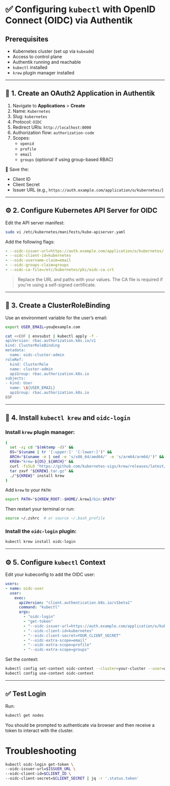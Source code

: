 # ✅ Configuring `kubectl` with OpenID Connect (OIDC) via Authentik

## Prerequisites

- Kubernetes cluster (set up via `kubeadm`)
- Access to control plane
- Authentik running and reachable
- `kubectl` installed
- `krew` plugin manager installed

---

## 🔐 1. Create an OAuth2 Application in Authentik

1. Navigate to **Applications** > **Create**
2. Name: `Kubernetes`
3. Slug: `kubernetes`
4. Protocol: `OIDC`
5. Redirect URIs: `http://localhost:8000`
6. Authorization flow: `authorization-code`
7. Scopes:
   - `openid`
   - `profile`
   - `email`
   - `groups` (optional if using group-based RBAC)

📌 Save the:
- Client ID
- Client Secret
- Issuer URL (e.g., `https://auth.example.com/application/o/kubernetes/`)

---

## ⚙️ 2. Configure Kubernetes API Server for OIDC

Edit the API server manifest:

```bash
sudo vi /etc/kubernetes/manifests/kube-apiserver.yaml
```

Add the following flags:

```yaml
- --oidc-issuer-url=https://auth.example.com/application/o/kubernetes/
- --oidc-client-id=kubernetes
- --oidc-username-claim=email
- --oidc-groups-claim=groups
- --oidc-ca-file=/etc/kubernetes/pki/oidc-ca.crt
```

> Replace the URL and paths with your values. The CA file is required if you're using a self-signed certificate.

---

## 🔐 3. Create a ClusterRoleBinding

Use an environment variable for the user’s email:

```bash
export USER_EMAIL=you@example.com

cat <<EOF | envsubst | kubectl apply -f -
apiVersion: rbac.authorization.k8s.io/v1
kind: ClusterRoleBinding
metadata:
  name: oidc-cluster-admin
roleRef:
  kind: ClusterRole
  name: cluster-admin
  apiGroup: rbac.authorization.k8s.io
subjects:
- kind: User
  name: \${USER_EMAIL}
  apiGroup: rbac.authorization.k8s.io
EOF
```

---

## 🔌 4. Install `kubectl krew` and `oidc-login`

### Install `krew` plugin manager:

```bash
(
  set -x; cd "$(mktemp -d)" &&
  OS="$(uname | tr '[:upper:]' '[:lower:]')" &&
  ARCH="$(uname -m | sed -e 's/x86_64/amd64/' -e 's/arm64/arm64/')" &&
  KREW="krew-${OS}_${ARCH}" &&
  curl -fsSLO "https://github.com/kubernetes-sigs/krew/releases/latest/download/${KREW}.tar.gz" &&
  tar zxvf "${KREW}.tar.gz" &&
  ./"${KREW}" install krew
)
```

Add `krew` to your `PATH`:

```bash
export PATH="${KREW_ROOT:-$HOME/.krew}/bin:$PATH"
```

Then restart your terminal or run:

```bash
source ~/.zshrc  # or source ~/.bash_profile
```

### Install the `oidc-login` plugin:

```bash
kubectl krew install oidc-login
```

---

## ⚙️ 5. Configure `kubectl` Context

Edit your kubeconfig to add the OIDC user:

```yaml
users:
- name: oidc-user
  user:
    exec:
      apiVersion: "client.authentication.k8s.io/v1beta1"
      command: "kubectl"
      args:
        - "oidc-login"
        - "get-token"
        - "--oidc-issuer-url=https://auth.example.com/application/o/kubernetes/"
        - "--oidc-client-id=kubernetes"
        - "--oidc-client-secret=YOUR_CLIENT_SECRET"
        - "--oidc-extra-scope=email"
        - "--oidc-extra-scope=profile"
        - "--oidc-extra-scope=groups"
```

Set the context:

```bash
kubectl config set-context oidc-context --cluster=your-cluster --user=oidc-user
kubectl config use-context oidc-context
```

---

## ✅ Test Login

Run:

```bash
kubectl get nodes
```

You should be prompted to authenticate via browser and then receive a token to interact with the cluster.

# Troubleshooting

```bash
kubectl oidc-login get-token \
--oidc-issuer-url=$ISSUER_URL \
--oidc-client-id=$CLIENT_ID \
--oidc-client-secret=$CLIENT_SECRET | jq -r '.status.token'

```